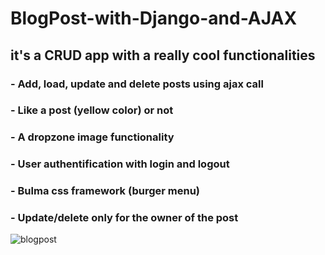 # BlogPost-with-Django-and-AJAX

## it's a CRUD app with a really cool functionalities

### - Add, load, update and delete posts using ajax call 
### - Like a post (yellow color) or not 
### - A dropzone image functionality 
### - User authentification with login and logout
### - Bulma css framework (burger menu)
### - Update/delete only for the owner of the post

![blogpost](https://user-images.githubusercontent.com/100420312/172066116-b4735ad1-c5ec-4492-8caa-f3343d7cd375.png)
